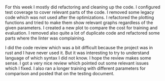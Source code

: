 For this week I mostly did refactoring and cleaning up the code. I configured test coverage to cover relevant parts of the code. I removed some legacy code which was not used after the optimizations.  I refactored the plotting functions and tried to make them show relevant graphs regardless of the given parameters. I created a new plot to compare the cost for training and evaluation. I removed also quite a lot of duplicate code and refactored some parts where the linter was complaining.

I did the code review which was a bit difficult because the project was in rust and I have never used it. But it was interesting to try to understand language of which syntax I did not know. I hope the review makes some sense. I got a very nice review which pointed out some relevant issues which I fixed.  I also ran a longer training with different parameters for comparison and posted that on the testing document. 
